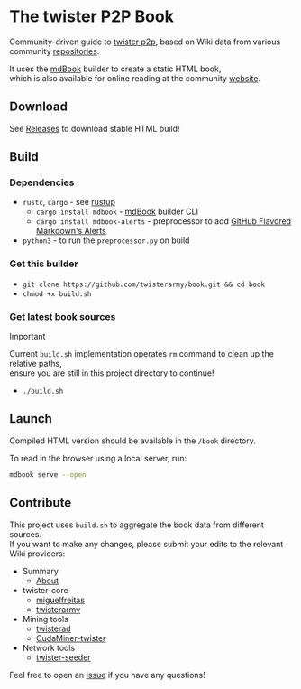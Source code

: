 # The twister P2P Book

Community-driven guide to [twister p2p](http://twister.net.co/), based on Wiki data from various community [repositories](https://github.com/orgs/twisterarmy/repositories).

It uses the [mdBook](https://github.com/rust-lang/mdBook) builder to create a static HTML book,\
which is also available for online reading at the community [website](https://twisterarmy.github.io/book/).

## Download

See [Releases](https://github.com/twisterarmy/book/releases) to download stable HTML build!

## Build

### Dependencies

* `rustc`, `cargo` - see [rustup](https://rustup.rs/)
  * `cargo install mdbook` - [mdBook](https://rust-lang.github.io/mdBook/) builder CLI
  * `cargo install mdbook-alerts` - preprocessor to add [GitHub Flavored Markdown's Alerts](https://docs.github.com/en/get-started/writing-on-github/getting-started-with-writing-and-formatting-on-github/basic-writing-and-formatting-syntax#alerts)
* `python3` - to run the `preprocessor.py` on build

### Get this builder

* `git clone https://github.com/twisterarmy/book.git && cd book`
* `chmod +x build.sh`

### Get latest book sources

> [!IMPORTANT]
> Current `build.sh` implementation operates `rm` command to clean up the relative paths,\
> ensure you are still in this project directory to continue!

* `./build.sh`

## Launch

Compiled HTML version should be available in the `/book` directory.

To read in the browser using a local server, run:

``` bash
mdbook serve --open
```

## Contribute

This project uses `build.sh` to aggregate the book data from different sources.\
If you want to make any changes, please submit your edits to the relevant Wiki providers:

* Summary
  * [About](https://github.com/twisterarmy/book/wiki)
* twister-core
  * [miguelfreitas](https://github.com/miguelfreitas/twister-core/wiki)
  * [twisterarmy](https://github.com/twisterarmy/twister-core/wiki)
* Mining tools
  * [twisterad](https://github.com/twisterarmy/twisterad/wiki)
  * [CudaMiner-twister](https://github.com/miguelfreitas/twister-core/wiki/mining)
* Network tools
  * [twister-seeder](https://github.com/twisterarmy/twister-seeder/wiki)

Feel free to open an [Issue](https://github.com/twisterarmy/book/issues) if you have any questions!